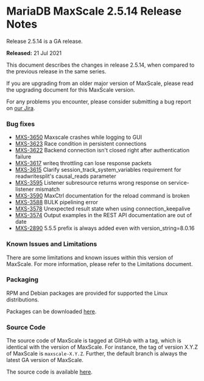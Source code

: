 # MariaDB MaxScale 2.5.14 Release Notes

Release 2.5.14 is a GA release.

**Released:** 21 Jul 2021

This document describes the changes in release 2.5.14, when compared to the previous release in the same series.

If you are upgrading from an older major version of MaxScale, please read the upgrading document for this MaxScale version.

For any problems you encounter, please consider submitting a bug report on [our Jira](https://jira.mariadb.org/projects/MXS).

### Bug fixes

* [MXS-3650](https://jira.mariadb.org/browse/MXS-3650) Maxscale crashes while logging to GUI
* [MXS-3623](https://jira.mariadb.org/browse/MXS-3623) Race condition in persistent connections
* [MXS-3622](https://jira.mariadb.org/browse/MXS-3622) Backend connection isn't closed right after authentication failure
* [MXS-3617](https://jira.mariadb.org/browse/MXS-3617) writeq throttling can lose response packets
* [MXS-3615](https://jira.mariadb.org/browse/MXS-3615) Clarify session\_track\_system\_variables requirement for readwritesplit's causal\_reads parameter
* [MXS-3595](https://jira.mariadb.org/browse/MXS-3595) Listener subresource returns wrong response on service-listener mismatch
* [MXS-3590](https://jira.mariadb.org/browse/MXS-3590) MaxCtrl documentation for the reload command is broken
* [MXS-3588](https://jira.mariadb.org/browse/MXS-3588) BULK pipelining error
* [MXS-3578](https://jira.mariadb.org/browse/MXS-3578) Unexpected result state when using connection\_keepalive
* [MXS-3574](https://jira.mariadb.org/browse/MXS-3574) Output examples in the REST API documentation are out of date
* [MXS-2890](https://jira.mariadb.org/browse/MXS-2890) 5.5.5 prefix is always added even with version\_string=8.0.16

### Known Issues and Limitations

There are some limitations and known issues within this version of MaxScale. For more information, please refer to the Limitations document.

### Packaging

RPM and Debian packages are provided for supported the Linux distributions.

Packages can be downloaded [here](https://mariadb.com/downloads/#mariadb_platform-mariadb_maxscale).

### Source Code

The source code of MaxScale is tagged at GitHub with a tag, which is identical with the version of MaxScale. For instance, the tag of version X.Y.Z of MaxScale is `maxscale-X.Y.Z`. Further, the default branch is always the latest GA version of MaxScale.

The source code is available [here](https://github.com/mariadb-corporation/MaxScale).
